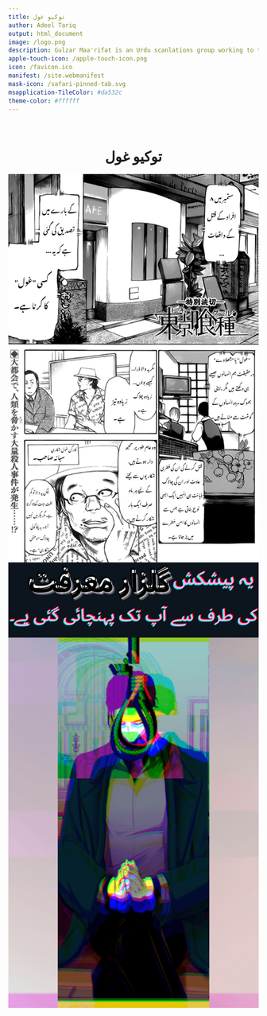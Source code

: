 ```yaml
---
title: توکیو غول
author: Adeel Tariq
output: html_document
image: /logo.png
description: Gulzar Maa'rifat is an Urdu scanlations group working to translation and type set various famous manhwas and mangas
apple-touch-icon: /apple-touch-icon.png
icon: /favicon.ico
manifest: /site.webmanifest
mask-icon: /safari-pinned-tab.svg
msapplication-TileColor: #da532c
theme-color: #ffffff
---
```


<br>
<h1 style="text-align: center;">
توکیو غول
</h1>

<img src="Untitled1.png" alt="Paris" style="display: block;margin-left: auto;margin-right: auto;"/>
<img src="Untitled62.png" alt="Paris" style="display: block;margin-left: auto;margin-right: auto;"/>
